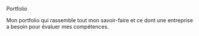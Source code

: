 
Portfolio

Mon portfolio qui rassemble tout mon savoir-faire et ce dont une entreprise a besoin pour évaluer mes compétences.
